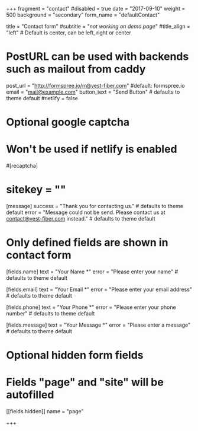 +++
fragment = "contact"
#disabled = true
date = "2017-09-10"
weight = 500
background = "secondary"
form_name = "defaultContact"

title = "Contact form"
#subtitle  = "*not working on demo page*"
#title_align = "left" # Default is center, can be left, right or center

# PostURL can be used with backends such as mailout from caddy
post_url = "http://formspree.io/rr@vest-fiber.com" #default: formspree.io
email = "mail@example.com"
button_text = "Send Button" # defaults to theme default
#netlify = false

# Optional google captcha
# Won't be used if netlify is enabled
#[recaptcha]
#  sitekey = ""

[message]
  success = "Thank you for contacting us." # defaults to theme default
  error = "Message could not be send. Please contact us at contact@vest-fiber.com instead." # defaults to theme default

# Only defined fields are shown in contact form
[fields.name]
  text = "Your Name *"
  error = "Please enter your name" # defaults to theme default

[fields.email]
  text = "Your Email *"
  error = "Please enter your email address" # defaults to theme default

[fields.phone]
  text = "Your Phone *"
  error = "Please enter your phone number" # defaults to theme default

[fields.message]
  text = "Your Message *"
  error = "Please enter a message" # defaults to theme default

# Optional hidden form fields
# Fields "page" and "site" will be autofilled
[[fields.hidden]]
  name = "page"

+++